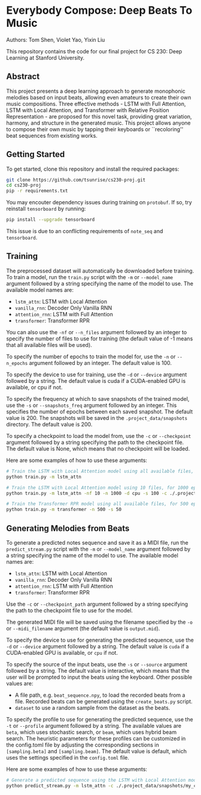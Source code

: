 # Everybody Compose: Deep Beats To Music 
Authors: Tom Shen, Violet Yao, Yixin Liu

This repository contains the code for our final project for CS 230: Deep Learning at Stanford University.

## Abstract

This project presents a deep learning approach to generate monophonic melodies based on input beats, allowing even amateurs to create their own music compositions. Three effective methods - LSTM with Full Attention, LSTM with Local Attention, and Transformer with Relative Position Representation - are proposed for this novel task, providing great variation, harmony, and structure in the generated music. This project allows anyone to compose their own music by tapping their keyboards or ``recoloring'' beat sequences from existing works.

## Getting Started

To get started, clone this repository and install the required packages:
```sh
git clone https://github.com/tsunrise/cs230-proj.git
cd cs230-proj
pip -r requirements.txt
```
You may encouter dependency issues during training on `protobuf`. If so, try reinstall `tensorboard` by running:
```sh
pip install --upgrade tensorboard
```
This issue is due to an conflicting requirements of `note_seq` and `tensorboard`.

## Training
The preprocessed dataset will automatically be downloaded before training. To train a model, run the `train.py` script with the `-m` or `--model_name` argument followed by a string specifying the name of the model to use. The available model names are:

- `lstm_attn`: LSTM with Local Attention
- `vanilla_rnn`: Decoder Only Vanilla RNN
- `attention_rnn`: LSTM with Full Attention
- `transformer`: Transformer RPR

You can also use the `-nf` or `--n_files` argument followed by an integer to specify the number of files to use for training (the default value of -1 means that all available files will be used).

To specify the number of epochs to train the model for, use the `-n` or `--n_epochs` argument followed by an integer. The default value is 100.

To specify the device to use for training, use the `-d` or `--device` argument followed by a string. The default value is cuda if a CUDA-enabled GPU is available, or cpu if not.

To specify the frequency at which to save snapshots of the trained model, use the `-s` or `--snapshots_freq` argument followed by an integer. This specifies the number of epochs between each saved snapshot. The default value is 200. The snapshots will be saved in the `.project_data/snapshots` directory. The default value is 200.

To specify a checkpoint to load the model from, use the `-c` or `--checkpoint` argument followed by a string specifying the path to the checkpoint file. The default value is None, which means that no checkpoint will be loaded.

Here are some examples of how to use these arguments:

```sh
# Train the LSTM with Local Attention model using all available files, for 100 epochs, on the default device, saving snapshots every 200 epochs, and not using a checkpoint
python train.py -m lstm_attn

# Train the LSTM with Local Attention model using 10 files, for 1000 epochs, on the CPU, saving snapshots every 100 epochs, and starting from the checkpoint
python train.py -m lstm_attn -nf 10 -n 1000 -d cpu -s 100 -c ./.project_data/snapshots/my_checkpoint.pth

# Train the Transformer RPR model using all available files, for 500 epochs, on the default device, saving snapshots every 50 epochs, and not using a checkpoint
python train.py -m transformer -n 500 -s 50
```

## Generating Melodies from Beats

To generate a predicted notes sequence and save it as a MIDI file, run the `predict_stream.py` script with the `-m` or `--model_name` argument followed by a string specifying the name of the model to use. The available model names are:

- `lstm_attn`: LSTM with Local Attention
- `vanilla_rnn`: Decoder Only Vanilla RNN
- `attention_rnn`: LSTM with Full Attention
- `transformer`: Transformer RPR

Use the `-c` or `--checkpoint_path` argument followed by a string 
specifying the path to the checkpoint file to use for the model.

The generated MIDI file will be saved using the filename specified by the `-o` or `--midi_filename` argument (the default value is `output.mid`).

To specify the device to use for generating the predicted sequence, use the `-d` or `--device` argument followed by a string. The default value is `cuda` if a CUDA-enabled GPU is available, or `cpu` if not.

To specify the source of the input beats, use the `-s` or `--source` argument followed by a string. The default value is interactive, which means that the user will be prompted to input the beats using the keyboard. Other possible values are:

- A file path, e.g. `beat_sequence.npy`, to load the recorded beats from a file. Recorded beats can be generated using the `create_beats.py` script.
- `dataset` to use a random sample from the dataset as the beats.

To specify the profile to use for generating the predicted sequence, use the `-t` or `--profile` argument followed by a string. The available values are `beta`, which uses stochastic search, or `beam`, which uses hybrid beam search. The heuristic parameters for these profiles can be customized in the config.toml file by adjusting the corresponding sections in `[sampling.beta]` and `[sampling.beam]`. The default value is default, which uses the settings specified in the `config.toml` file.

Here are some examples of how to use these arguments:

```sh
# Generate a predicted sequence using the LSTM with Local Attention model, from beats by the user using the keyboard, using the checkpoint at ./.project_data/snapshots/my_checkpoint.pth, on the default device, and using the beta profile with default settings
python predict_stream.py -m lstm_attn -c ./.project_data/snapshots/my_checkpoint.pth -t beta
```
